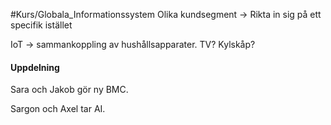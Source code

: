 #Kurs/Globala_Informationssystem 
Olika kundsegment -> Rikta in sig på ett specifik istället

IoT -> sammankoppling av hushållsapparater. TV? Kylskåp?


#### Uppdelning
Sara och Jakob gör ny BMC.

Sargon och Axel tar AI.